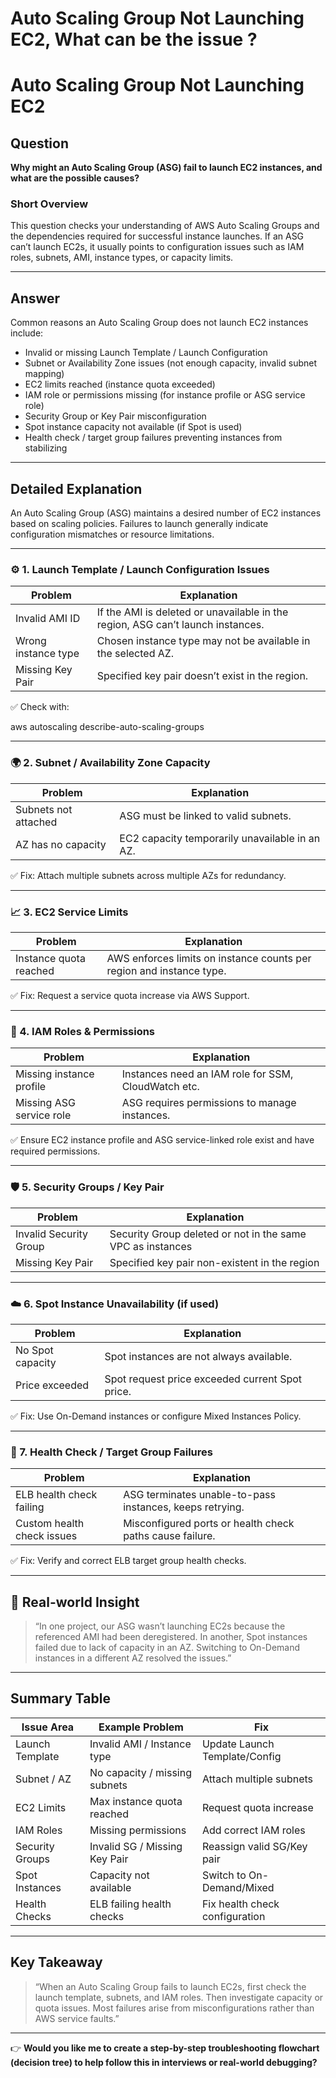 # Auto Scaling Group Not Launching EC2, What can be the issue ?

# Auto Scaling Group Not Launching EC2

## Question

**Why might an Auto Scaling Group (ASG) fail to launch EC2 instances, and what are the possible causes?**

### Short Overview

This question checks your understanding of AWS Auto Scaling Groups and the dependencies required for successful instance launches. If an ASG can’t launch EC2s, it usually points to configuration issues such as IAM roles, subnets, AMI, instance types, or capacity limits.

---

## Answer

Common reasons an Auto Scaling Group does not launch EC2 instances include:

- Invalid or missing Launch Template / Launch Configuration
- Subnet or Availability Zone issues (not enough capacity, invalid subnet mapping)
- EC2 limits reached (instance quota exceeded)
- IAM role or permissions missing (for instance profile or ASG service role)
- Security Group or Key Pair misconfiguration
- Spot instance capacity not available (if Spot is used)
- Health check / target group failures preventing instances from stabilizing

---

## Detailed Explanation

An Auto Scaling Group (ASG) maintains a desired number of EC2 instances based on scaling policies. Failures to launch generally indicate configuration mismatches or resource limitations.

---

### ⚙️ 1. Launch Template / Launch Configuration Issues

| Problem          | Explanation                                                  |
|------------------|--------------------------------------------------------------|
| Invalid AMI ID   | If the AMI is deleted or unavailable in the region, ASG can’t launch instances.  |
| Wrong instance type | Chosen instance type may not be available in the selected AZ. |
| Missing Key Pair | Specified key pair doesn’t exist in the region.               |

✅ Check with:

aws autoscaling describe-auto-scaling-groups


---

### 🌍 2. Subnet / Availability Zone Capacity

| Problem        | Explanation                                 |
|----------------|---------------------------------------------|
| Subnets not attached | ASG must be linked to valid subnets. |
| AZ has no capacity   | EC2 capacity temporarily unavailable in an AZ. |

✅ Fix: Attach multiple subnets across multiple AZs for redundancy.

---

### 📈 3. EC2 Service Limits

| Problem          | Explanation                            |
|------------------|--------------------------------------|
| Instance quota reached | AWS enforces limits on instance counts per region and instance type.|

✅ Fix: Request a service quota increase via AWS Support.

---

### 🔐 4. IAM Roles & Permissions

| Problem             | Explanation                                         |
|---------------------|-----------------------------------------------------|
| Missing instance profile | Instances need an IAM role for SSM, CloudWatch etc. |
| Missing ASG service role   | ASG requires permissions to manage instances.     |

✅ Ensure EC2 instance profile and ASG service-linked role exist and have required permissions.

---

### 🛡️ 5. Security Groups / Key Pair

| Problem                | Explanation                                               |
|------------------------|-----------------------------------------------------------|
| Invalid Security Group  | Security Group deleted or not in the same VPC as instances|
| Missing Key Pair       | Specified key pair non-existent in the region             |

---

### ☁️ 6. Spot Instance Unavailability (if used)

| Problem           | Explanation                                    |
|-------------------|------------------------------------------------|
| No Spot capacity  | Spot instances are not always available.       |
| Price exceeded   | Spot request price exceeded current Spot price.|

✅ Fix: Use On-Demand instances or configure Mixed Instances Policy.

---

### 🧪 7. Health Check / Target Group Failures

| Problem                  | Explanation                                               |
|--------------------------|-----------------------------------------------------------|
| ELB health check failing  | ASG terminates unable-to-pass instances, keeps retrying. |
| Custom health check issues| Misconfigured ports or health check paths cause failure.|

✅ Fix: Verify and correct ELB target group health checks.

---

## 🧠 Real-world Insight

> “In one project, our ASG wasn’t launching EC2s because the referenced AMI had been deregistered. In another, Spot instances failed due to lack of capacity in an AZ. Switching to On-Demand instances in a different AZ resolved the issues.”

---

## Summary Table

| Issue Area        | Example Problem             | Fix                           |
|-------------------|----------------------------|-------------------------------|
| Launch Template   | Invalid AMI / Instance type | Update Launch Template/Config |
| Subnet / AZ       | No capacity / missing subnets | Attach multiple subnets      |
| EC2 Limits        | Max instance quota reached | Request quota increase        |
| IAM Roles         | Missing permissions         | Add correct IAM roles         |
| Security Groups   | Invalid SG / Missing Key Pair | Reassign valid SG/Key pair  |
| Spot Instances    | Capacity not available      | Switch to On-Demand/Mixed     |
| Health Checks     | ELB failing health checks  | Fix health check configuration|

---

## Key Takeaway

> “When an Auto Scaling Group fails to launch EC2s, first check the launch template, subnets, and IAM roles. Then investigate capacity or quota issues. Most failures arise from misconfigurations rather than AWS service faults.”

---

👉 **Would you like me to create a step-by-step troubleshooting flowchart (decision tree) to help follow this in interviews or real-world debugging?**
